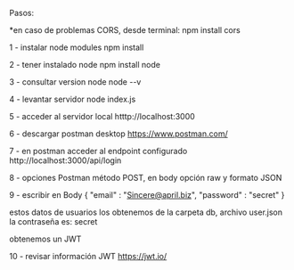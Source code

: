 Pasos:

*en caso de problemas CORS, desde terminal: npm install cors

1 - instalar node modules npm install

2 - tener instalado node npm install node

3 - consultar version node node --v

4 - levantar servidor node index.js

5 - acceder al servidor local htttp://localhost:3000

6 - descargar postman desktop https://www.postman.com/

7 - en postman acceder al endpoint configurado http://localhost:3000/api/login

8 - opciones Postman método POST, en body opción raw y formato JSON

9 - escribir en Body { "email" : "Sincere@april.biz", "password" : "secret" }

estos datos de usuarios los obtenemos de la carpeta db, archivo user.json la contraseña es: secret

obtenemos un JWT

10 - revisar información JWT https://jwt.io/
